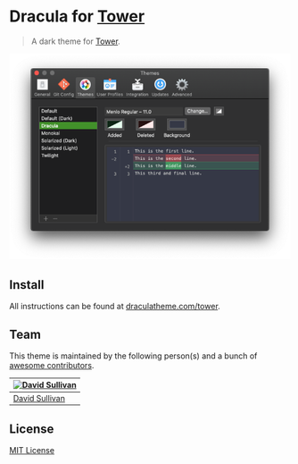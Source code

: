 # Dracula for [Tower](https://www.git-tower.com/)

> A dark theme for [Tower](https://www.git-tower.com/mac).

![Screenshot](./screenshot.png)

## Install

All instructions can be found at [draculatheme.com/tower](https://draculatheme.com/tower).

## Team

This theme is maintained by the following person(s) and a bunch of [awesome contributors](https://github.com/dracula/template/graphs/contributors).

| [![David Sullivan](https://avatars0.githubusercontent.com/u/1475449?s=70&u=a4052bd56e093f4cbdd90e71154ce3726f871a76&v=4)](https://github.com/davrosull) |
| ------------------------------------------------------------------------------------------------------------------------------------------------------- |
| [David Sullivan](https://github.com/davrosull)                                                                                                          |

## License

[MIT License](./LICENSE)

